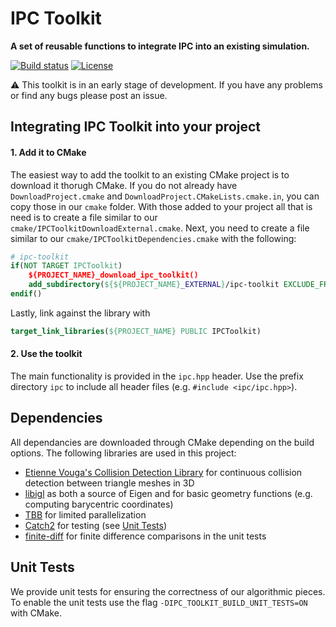 # IPC Toolkit
**A set of reusable functions to integrate IPC into an existing simulation.**

[![Build status](https://github.com/ipc-sim/ipc-toolkit/workflows/Build/badge.svg?event=push)](https://github.com/ipc-sim/ipc-toolkit/actions?query=workflow%3ABuild+branch%3Amaster+event%3Apush)
[![License](https://img.shields.io/github/license/ipc-sim/ipc-toolkit.svg?color=blue)](https://github.com/ipc-sim/ipc-toolkit/blob/master/LICENSE)

:warning: This toolkit is in an early stage of development. If you have any problems or find any bugs please post an issue.

## Integrating IPC Toolkit into your project

#### 1. Add it to CMake

The easiest way to add the toolkit to an existing CMake project is to download
it thorugh CMake. If you do not already have `DownloadProject.cmake` and `DownloadProject.CMakeLists.cmake.in`, you can copy those in our `cmake` folder.
With those added to your project all that is need is to create a file similar to our
`cmake/IPCToolkitDownloadExternal.cmake`. Next, you need to create a file similar to our `cmake/IPCToolkitDependencies.cmake` with the following:

```CMake
# ipc-toolkit
if(NOT TARGET IPCToolkit)
    ${PROJECT_NAME}_download_ipc_toolkit()
    add_subdirectory(${${PROJECT_NAME}_EXTERNAL}/ipc-toolkit EXCLUDE_FROM_ALL)
endif()
```

Lastly, link against the library with

```CMake
target_link_libraries(${PROJECT_NAME} PUBLIC IPCToolkit)
```

#### 2. Use the toolkit

The main functionality is provided in the `ipc.hpp` header. Use the prefix directory `ipc` to include all header files (e.g. `#include <ipc/ipc.hpp>`).

## Dependencies

All dependancies are downloaded through CMake depending on the build options.
The following libraries are used in this project:

* [Etienne Vouga's Collision Detection Library](https://github.com/evouga/collisiondetection.git) for continuous collision detection between triangle meshes in 3D
* [libigl](https://github.com/libigl/libigl) as both a source of Eigen and for basic geometry functions (e.g. computing barycentric coordinates)
* [TBB](https://github.com/wjakob/tbb) for limited parallelization
* [Catch2](https://github.com/catchorg/Catch2.git) for testing (see [Unit Tests](#unit_tests))
* [finite-diff](https://github.com/zfergus/finite-diff) for finite difference comparisons in the unit tests

## <a name="unit_tests"></a>Unit Tests

We provide unit tests for ensuring the correctness of our algorithmic pieces.
To enable the unit tests use the flag `-DIPC_TOOLKIT_BUILD_UNIT_TESTS=ON` with
CMake.
